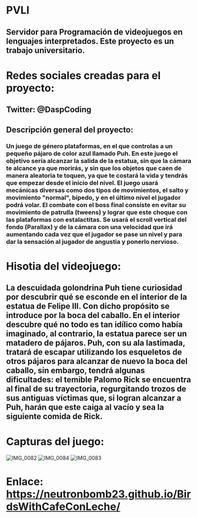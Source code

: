 # PVLI
## Servidor para Programación de videojuegos en lenguajes interpretados. Este proyecto es un trabajo universitario.

# Redes sociales creadas para el proyecto:
## Twitter: @DaspCoding  

## Descripción general del proyecto:
### Un juego de género plataformas, en el que controlas a un pequeño pájaro de color azul llamado Puh. En este juego el objetivo sería alcanzar la salida de la estatua, sin que la cámara te alcance ya que morirás, y sin que los objetos que caen de manera aleatoria te toquen, ya que te costará la vida y tendrás que empezar desde el inicio del nivel. El juego usará mecánicas diversas como dos tipos de movimientos, el salto y movimiento "normal", bípedo, y en el último nivel el jugador podrá volar. El combate con el boss final consiste en evitar su movimiento de patrulla (tweens) y lograr que este choque con las plataformas con estalactitas. Se usará el scroll vertical del fondo (Parallax) y de la cámara con una velocidad que irá aumentando cada vez que el jugador se pase un nivel y para dar la sensación al jugador de angustia y ponerlo nervioso. 

# Hisotia del videojuego:
## La descuidada golondrina Puh tiene curiosidad por descubrir qué se esconde en el interior de la estatua de Felipe III. Con dicho propósito se introduce por la boca del caballo. En el interior descubre qué no todo es tan idílico como  había imaginado, al contrario, la estatua parece ser un matadero de pájaros. Puh, con su ala lastimada, tratará de escapar utilizando los esqueletos de otros pájaros para alcanzar de nuevo la boca del caballo, sin embargo, tendrá algunas dificultades: el temible Palomo Rick se encuentra al final de su trayectoria, regurgitando trozos de sus antiguas víctimas que, si logran alcanzar a Puh, harán que este caiga al vacío y sea la siguiente comida de Rick. 

# Capturas del juego:
![IMG_0082](https://user-images.githubusercontent.com/92365715/198070433-99cf45b4-e437-4d2e-a405-747daf28a1de.jpeg)
![IMG_0084](https://user-images.githubusercontent.com/92365715/198070504-0ad2ca70-4513-4a3a-ae08-ec8880221040.jpeg)
![IMG_0083](https://user-images.githubuser-content.com/92365715/198070587-b66e5619-ef64-49e4-a08f-60cbb2ff4156.jpeg)

# Enlace: https://neutronbomb23.github.io/BirdsWithCafeConLeche/
